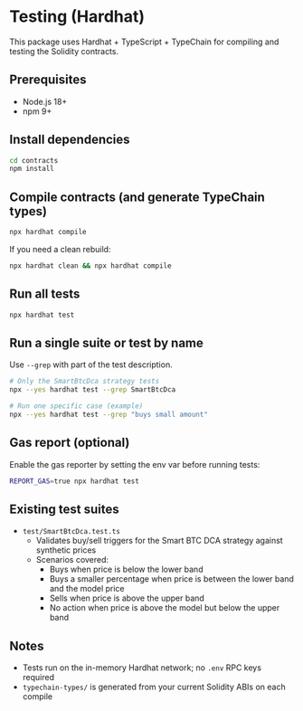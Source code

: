 # Testing (Hardhat)

This package uses Hardhat + TypeScript + TypeChain for compiling and testing the Solidity contracts.

## Prerequisites

- Node.js 18+
- npm 9+

## Install dependencies

```bash
cd contracts
npm install
```

## Compile contracts (and generate TypeChain types)

```bash
npx hardhat compile
```

If you need a clean rebuild:

```bash
npx hardhat clean && npx hardhat compile
```

## Run all tests

```bash
npx hardhat test
```

## Run a single suite or test by name

Use `--grep` with part of the test description.

```bash
# Only the SmartBtcDca strategy tests
npx --yes hardhat test --grep SmartBtcDca

# Run one specific case (example)
npx --yes hardhat test --grep "buys small amount"
```

## Gas report (optional)

Enable the gas reporter by setting the env var before running tests:

```bash
REPORT_GAS=true npx hardhat test
```

## Existing test suites

- `test/SmartBtcDca.test.ts`
  - Validates buy/sell triggers for the Smart BTC DCA strategy against synthetic prices
  - Scenarios covered:
    - Buys when price is below the lower band
    - Buys a smaller percentage when price is between the lower band and the model price
    - Sells when price is above the upper band
    - No action when price is above the model but below the upper band


## Notes

- Tests run on the in-memory Hardhat network; no `.env` RPC keys required
- `typechain-types/` is generated from your current Solidity ABIs on each compile
